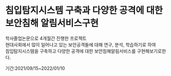 # 침입탐지시스템 구축과 다양한 공격에 대한 보안침해 알림서비스구현

학사졸업논문으로 4개월간 진행한 프로젝트  
현대사회에서 많이 일어나고 있는 보안공격들에 대해 연구, 분석, 학습하기로 하여  
침입탐지시스템을 구축하고 다양한 공격에 대한 보안침해알림서비스를 구현해보기로한다. 

기간:2021/09/15~2022/01/10
